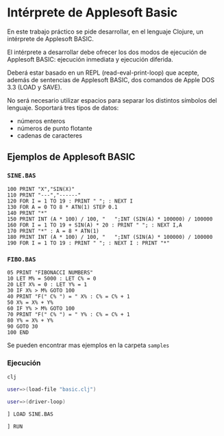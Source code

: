 # Intérprete de Applesoft Basic

En este trabajo práctico se pide desarrollar, en el lenguaje Clojure, un intérprete de Applesoft BASIC.

El intérprete a desarrollar debe ofrecer los dos modos de ejecución de Applesoft BASIC: ejecución inmediata y ejecución diferida.

Deberá estar basado en un REPL (read-eval-print-loop) que acepte, además de sentencias de Applesoft BASIC, dos comandos de Apple DOS 3.3 (LOAD y SAVE).

No será necesario utilizar espacios para separar los distintos símbolos del lenguaje.
Soportará tres tipos de datos:
* números enteros
* números de punto flotante
* cadenas de caracteres

## Ejemplos de Applesoft BASIC

### `SINE.BAS`
```bas
100 PRINT "X","SIN(X)"
110 PRINT "---","------"
120 FOR I = 1 TO 19 : PRINT " "; : NEXT I
130 FOR A = 0 TO 8 * ATN(1) STEP 0.1
140 PRINT "*"
150 PRINT INT (A * 100) / 100, "   ";INT (SIN(A) * 100000) / 100000
160 FOR I = 1 TO 19 + SIN(A) * 20 : PRINT " "; : NEXT I,A
170 PRINT "*" : A = 8 * ATN(1)
180 PRINT INT (A * 100) / 100, "   ";INT (SIN(A) * 100000) / 100000
190 FOR I = 1 TO 19 : PRINT " "; : NEXT I : PRINT "*"
```

### `FIBO.BAS`
```bas
05 PRINT "FIBONACCI NUMBERS"
10 LET M% = 5000 : LET C% = 0
20 LET X% = 0 : LET Y% = 1
30 IF X% > M% GOTO 100
40 PRINT "F(" C% ") = " X% : C% = C% + 1
50 X% = X% + Y%
60 IF Y% > M% GOTO 100
70 PRINT "F(" C% ") = " Y% : C% = C% + 1
80 Y% = X% + Y%
90 GOTO 30
100 END
```

Se pueden encontrar mas ejemplos en la carpeta `samples`

### Ejecución
```bash
clj

user=>(load-file "basic.clj")

user=>(driver-loop)

] LOAD SINE.BAS

] RUN
```
